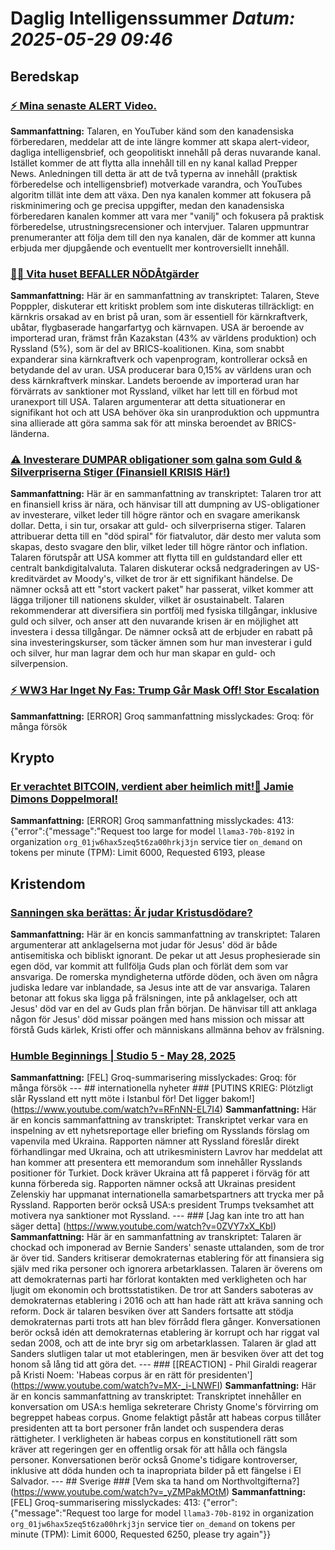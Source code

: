 # Daglig Intelligenssummer _Datum: 2025-05-29 09:46_

## Beredskap

### [⚡ Mina senaste ALERT Video.](https://www.youtube.com/watch?v=KsaJogSPDGE)
**Sammanfattning:** Talaren, en YouTuber känd som den kanadensiska förberedaren, meddelar att de inte längre kommer att skapa alert-videor, dagliga intelligensbrief, och geopolitiskt innehåll på deras nuvarande kanal. Istället kommer de att flytta alla innehåll till en ny kanal kallad Prepper News. Anledningen till detta är att de två typerna av innehåll (praktisk förberedelse och intelligensbrief) motverkade varandra, och YouTubes algoritm tillät inte dem att växa. Den nya kanalen kommer att fokusera på riskminimering och ge precisa uppgifter, medan den kanadensiska förberedaren kanalen kommer att vara mer "vanilj" och fokusera på praktisk förberedelse, utrustningsrecensioner och intervjuer. Talaren uppmuntrar prenumeranter att följa dem till den nya kanalen, där de kommer att kunna erbjuda mer djupgående och eventuellt mer kontroversiellt innehåll.

### [🚨🚨 Vita huset BEFALLER NÖDÅtgärder](https://www.youtube.com/watch?v=rG_3uCJx_PQ)
**Sammanfattning:** Här är en sammanfattning av transkriptet: Talaren, Steve Popppler, diskuterar ett kritiskt problem som inte diskuteras tillräckligt: en kärnkris orsakad av en brist på uran, som är essentiell för kärnkraftverk, ubåtar, flygbaserade hangarfartyg och kärnvapen. USA är beroende av importerad uran, främst från Kazakstan (43% av världens produktion) och Ryssland (5%), som är del av BRICS-koalitionen. Kina, som snabbt expanderar sina kärnkraftverk och vapenprogram, kontrollerar också en betydande del av uran. USA producerar bara 0,15% av världens uran och dess kärnkraftverk minskar. Landets beroende av importerad uran har förvärrats av sanktioner mot Ryssland, vilket har lett till en förbud mot uranexport till USA. Talaren argumenterar att detta situationerar en signifikant hot och att USA behöver öka sin uranproduktion och uppmuntra sina allierade att göra samma sak för att minska beroendet av BRICS-länderna.

### [⚠️ Investerare DUMPAR obligationer som galna som Guld & Silverpriserna Stiger (Finansiell KRISIS Här!)](https://www.youtube.com/watch?v=dOyoljrgDJY)
**Sammanfattning:** Här är en sammanfattning av transkriptet: Talaren tror att en finansiell kriss är nära, och hänvisar till att dumpning av US-obligationer av investerare, vilket leder till högre räntor och en svagare amerikansk dollar. Detta, i sin tur, orsakar att guld- och silverpriserna stiger. Talaren attribuerar detta till en "död spiral" för fiatvalutor, där desto mer valuta som skapas, desto svagare den blir, vilket leder till högre räntor och inflation. Talaren förutspår att USA kommer att flytta till en guldstandard eller ett centralt bankdigitalvaluta. Talaren diskuterar också nedgraderingen av US-kreditvärdet av Moody's, vilket de tror är ett signifikant händelse. De nämner också att ett "stort vackert paket" har passerat, vilket kommer att lägga triljoner till nationens skulder, vilket är osustainabelt. Talaren rekommenderar att diversifiera sin portfölj med fysiska tillgångar, inklusive guld och silver, och anser att den nuvarande krisen är en möjlighet att investera i dessa tillgångar. De nämner också att de erbjuder en rabatt på sina investeringskurser, som täcker ämnen som hur man investerar i guld och silver, hur man lagrar dem och hur man skapar en guld- och silverpension.

### [⚡ WW3 Har Inget Ny Fas: Trump Går Mask Off! Stor Escalation](https://www.youtube.com/watch?v=pRvmUf4gvgA)
**Sammanfattning:** [ERROR] Groq sammanfattning misslyckades: Groq: för många försök

## Krypto

### [Er verachtet BITCOIN, verdient aber heimlich mit!🧐 Jamie Dimons Doppelmoral!](https://www.youtube.com/watch?v=Qo-KOMMZhTU)
**Sammanfattning:** [ERROR] Groq sammanfattning misslyckades: 413: {"error":{"message":"Request too large for model `llama3-70b-8192` in organization `org_01jw6hax5zeq5t6za00hrkj3jn` service tier `on_demand` on tokens per minute (TPM): Limit 6000, Requested 6193, please

## Kristendom

### [Sanningen ska berättas: Är judar Kristusdödare?](https://www.youtube.com/watch?v=ZF6KEElmx0U)
**Sammanfattning:** Här är en koncis sammanfattning av transkriptet: Talaren argumenterar att anklagelserna mot judar för Jesus' död är både antisemitiska och bibliskt ignorant. De pekar ut att Jesus prophesierade sin egen död, var kommit att fullfölja Guds plan och förlät dem som var ansvariga. De romerska myndigheterna utförde döden, och även om några judiska ledare var inblandade, sa Jesus inte att de var ansvariga. Talaren betonar att fokus ska ligga på frälsningen, inte på anklagelser, och att Jesus' död var en del av Guds plan från början. De hänvisar till att anklaga någon för Jesus' död missar poängen med hans mission och missar att förstå Guds kärlek, Kristi offer och människans allmänna behov av frälsning.

### [Humble Beginnings | Studio 5 - May 28, 2025](https://www.youtube.com/watch?v=22n1VbOGJi8)

**Sammanfattning:** [FEL] Groq-summarisering misslyckades: Groq: för många försök --- ## internationella nyheter ### [PUTINS KRIEG: Plötzligt slår Ryssland ett nytt möte i Istanbul för! Det ligger bakom!] (https://www.youtube.com/watch?v=RFnNN-EL7I4) **Sammanfattning:** Här är en koncis sammanfattning av transkriptet: Transkriptet verkar vara en inspelning av ett nyhetsreportage eller briefing om Rysslands förslag om vapenvila med Ukraina. Rapporten nämner att Ryssland föreslår direkt förhandlingar med Ukraina, och att utrikesministern Lavrov har meddelat att han kommer att presentera ett memorandum som innehåller Rysslands positioner för Turkiet. Dock kräver Ukraina att få papperet i förväg för att kunna förbereda sig. Rapporten nämner också att Ukrainas president Zelenskiy har uppmanat internationella samarbetspartners att trycka mer på Ryssland. Rapporten berör också USA:s president Trumps tveksamhet att motivera nya sanktioner mot Ryssland. --- ### [Jag kan inte tro att han säger detta] (https://www.youtube.com/watch?v=0ZVY7xX_KbI) **Sammanfattning:** Här är en sammanfattning av transkriptet: Talaren är chockad och imponerad av Bernie Sanders' senaste uttalanden, som de tror är över tid. Sanders kritiserar demokraternas etablering för att finansiera sig själv med rika personer och ignorera arbetarklassen. Talaren är överens om att demokraternas parti har förlorat kontakten med verkligheten och har ljugit om ekonomin och brottsstatistiken. De tror att Sanders saboteras av demokraternas etablering i 2016 och att han hade rätt att kräva sanning och reform. Dock är talaren besviken över att Sanders fortsatte att stödja demokraternas parti trots att han blev förrådd flera gånger. Konversationen berör också idén att demokraternas etablering är korrupt och har riggat val sedan 2008, och att de inte bryr sig om arbetarklassen. Talaren är glad att Sanders slutligen talar ut mot etableringen, men är besviken över att det tog honom så lång tid att göra det. --- ### [[REACTION] - Phil Giraldi reagerar på Kristi Noem: 'Habeas corpus är en rätt för presidenten'] (https://www.youtube.com/watch?v=MX-_i-LNWFI) **Sammanfattning:** Här är en koncis sammanfattning av transkriptet: Transkriptet innehåller en konversation om USA:s hemliga sekreterare Christy Gnome's förvirring om begreppet habeas corpus. Gnome felaktigt påstår att habeas corpus tillåter presidenten att ta bort personer från landet och suspendera deras rättigheter. I verkligheten är habeas corpus en konstitutionell rätt som kräver att regeringen ger en offentlig orsak för att hålla och fängsla personer. Konversationen berör också Gnome's tidigare kontroverser, inklusive att döda hunden och ta inapropriata bilder på ett fängelse i El Salvador. --- ## Sverige ### [Vem ska ta hand om Northvoltgifterna?] (https://www.youtube.com/watch?v=_yZMPakMOtM) **Sammanfattning:** [FEL] Groq-summarisering misslyckades: 413: {"error":{"message":"Request too large for model `llama3-70b-8192` in organization `org_01jw6hax5zeq5t6za00hrkj3jn` service tier `on_demand` on tokens per minute (TPM): Limit 6000, Requested 6250, please try again"}}